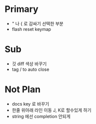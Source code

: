 # Primary

- " 나 { 로 감싸기 선택한 부분
- flash reset keymap

# Sub

- 깃 diff 색상 바꾸기
- tag / to auto close

# Not Plan

- docs key <S-d>로 바꾸기
- 한줄 위아래 라인 이동 J, K로 할수있게 하기
- string 에선 completion 안되게 
